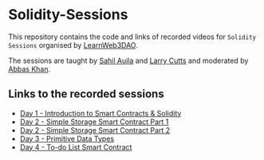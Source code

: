 # Solidity-Sessions

This repository contains the code and links of recorded videos for `Solidity Sessions` organised by [LearnWeb3DAO](https://twitter.com/LearnWeb3DAO).

The sessions are taught by [Sahil Aujla](https://twitter.com/SahilAujla15) and [Larry Cutts](https://twitter.com/LarryCutts6) and moderated by [Abbas Khan](https://twitter.com/KhanAbbas201).

## Links to the recorded sessions

- [Day 1 - Introduction to Smart Contracts & Solidity](https://www.youtube.com/watch?v=-uTg8kEqBiw)
- [Day 2 - Simple Storage Smart Contract Part 1](https://www.youtube.com/watch?v=Bb1GJ_hDz0s)
- [Day 2 - Simple Storage Smart Contract Part 2](https://www.youtube.com/watch?v=jo9c9p8bcqA)
- [Day 3 - Primitive Data Types](https://youtu.be/PVhapQRcs-g)
- [Day 4 - To-do List Smart Contract](https://youtu.be/kPA6szuTBkM)

